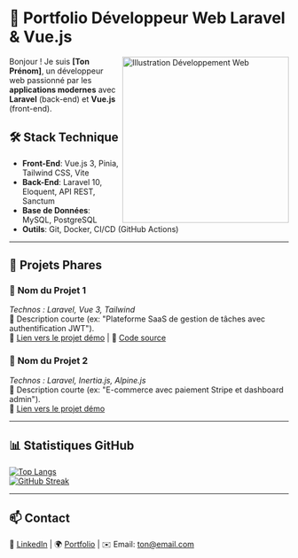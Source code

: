 # 🚀 Portfolio Développeur Web Laravel & Vue.js

<a href="LIEN_VERS_TON_PORTFOLIO_OU_LINKEDIN" target="_blank">
  <img align="right" src="URL_DE_TON_ILLUSTRATION" width="300" alt="Illustration Développement Web">
</a>

Bonjour ! Je suis **[Ton Prénom]**, un développeur web passionné par les **applications modernes** avec **Laravel** (back-end) et **Vue.js** (front-end).  

## 🛠 Stack Technique  
- **Front-End**: Vue.js 3, Pinia, Tailwind CSS, Vite  
- **Back-End**: Laravel 10, Eloquent, API REST, Sanctum  
- **Base de Données**: MySQL, PostgreSQL  
- **Outils**: Git, Docker, CI/CD (GitHub Actions)  

---

## 📂 Projets Phares  

### 🌟 **Nom du Projet 1**  
*Technos : Laravel, Vue 3, Tailwind*  
📌 Description courte (ex: "Plateforme SaaS de gestion de tâches avec authentification JWT").  
🔗 [Lien vers le projet démo](https://...) | 📂 [Code source](https://github.com/...)  

### 🛒 **Nom du Projet 2**  
*Technos : Laravel, Inertia.js, Alpine.js*  
📌 Description courte (ex: "E-commerce avec paiement Stripe et dashboard admin").  
🔗 [Lien vers le projet démo](https://...)  

---

## 📊 Statistiques GitHub  
[![Top Langs](https://github-readme-stats.vercel.app/api/top-langs/?username=TON_USERNAME&layout=compact&theme=vue)](https://github.com/TON_USERNAME)  
[![GitHub Streak](https://streak-stats.demolab.com?user=TON_USERNAME&theme=vue)](https://git.io/streak-stats)  

---

## 📫 Contact  
💼 [LinkedIn](https://linkedin.com/in/...) | 🌍 [Portfolio](https://...) | ✉️ Email: ton@email.com  
